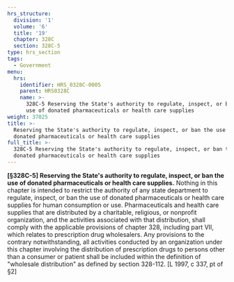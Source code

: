 ```yaml
---
hrs_structure:
  division: '1'
  volume: '6'
  title: '19'
  chapter: 328C
  section: 328C-5
type: hrs_section
tags:
  - Government
menu:
  hrs:
    identifier: HRS_0328C-0005
    parent: HRS0328C
    name: >-
      328C-5 Reserving the State's authority to regulate, inspect, or ban the
      use of donated pharmaceuticals or health care supplies
weight: 37025
title: >-
  Reserving the State's authority to regulate, inspect, or ban the use of
  donated pharmaceuticals or health care supplies
full_title: >-
  328C-5 Reserving the State's authority to regulate, inspect, or ban the use of
  donated pharmaceuticals or health care supplies
---
```

**[§328C-5] Reserving the State's authority to regulate, inspect, or ban the use of donated pharmaceuticals or health care supplies.** Nothing in this chapter is intended to restrict the authority of any state department to regulate, inspect, or ban the use of donated pharmaceuticals or health care supplies for human consumption or use. Pharmaceuticals and health care supplies that are distributed by a charitable, religious, or nonprofit organization, and the activities associated with that distribution, shall comply with the applicable provisions of chapter 328, including part VII, which relates to prescription drug wholesalers. Any provisions to the contrary notwithstanding, all activities conducted by an organization under this chapter involving the distribution of prescription drugs to persons other than a consumer or patient shall be included within the definition of "wholesale distribution" as defined by section 328-112\. [L 1997, c 337, pt of §2]